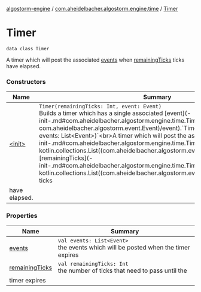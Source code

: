 [algostorm-engine](../../index.md) / [com.aheidelbacher.algostorm.engine.time](../index.md) / [Timer](.)

# Timer

`data class Timer`

A timer which will post the associated [events](events.md) when [remainingTicks](remaining-ticks.md) ticks
have elapsed.

### Constructors

| Name | Summary |
|---|---|
| [&lt;init&gt;](-init-.md) | `Timer(remainingTicks: Int, event: Event)`<br>Builds a timer which has a single associated [event](-init-.md#com.aheidelbacher.algostorm.engine.time.Timer$<init>(kotlin.Int, com.aheidelbacher.algostorm.event.Event)/event).`Timer(remainingTicks: Int, events: List<Event>)`<br>A timer which will post the associated [events](-init-.md#com.aheidelbacher.algostorm.engine.time.Timer$<init>(kotlin.Int, kotlin.collections.List((com.aheidelbacher.algostorm.event.Event)))/events) when [remainingTicks](-init-.md#com.aheidelbacher.algostorm.engine.time.Timer$<init>(kotlin.Int, kotlin.collections.List((com.aheidelbacher.algostorm.event.Event)))/remainingTicks) ticks
have elapsed. |

### Properties

| Name | Summary |
|---|---|
| [events](events.md) | `val events: List<Event>`<br>the events which will be posted when the timer expires |
| [remainingTicks](remaining-ticks.md) | `val remainingTicks: Int`<br>the number of ticks that need to pass until the
timer expires |
